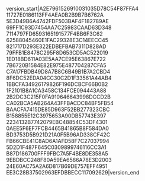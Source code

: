 version_start|A2E7961526910031035D78C54F87FFA4  11727E0186113FF4AEA0B2B9B7B6762A  5E3D49B6A4742FDF503BAF4F182789AE  69FF1C93D7454AA7C25983CAAD63D348  7114797FD6593165191577F4BB6F3C62  62588045460E1FAC29328E3C14EECC45  821717D293E322EDBEFBAB7311D828AD  79FFB1E8478C295F8D653CD5AC522019  1ED18BD611A03E5AA7CE95E63867E722  7B6720B1584E82E975E487704287CFA5  C7A17FBDB49D8A7B8C6B49B1B7A2CBD4  8F6DC52EDA04CC30C2D1F33561A44AB4  1BBCFA34926179826F196DCBCF66B0B2  1F2101B8A1CA3458C134FCE094443A88  2B2DC3C215F0FA910646643998DCCD2B  CA02BCA5AB264A43FFBACDC84BF5FB54  BAACFA7415DE85D963F52BB277323CBC  B158855E12C3975653A90DB57743E397  2234132B7742079EBC48854C53DF4301  0AEE5F6EF7FCB4465B41865B8F584DA0  BD3753D5B921D21A0F5B96AD338CF42C  FB66CBE41C8AD6A1AFD58F7C27037994  5D2D1F487F645C0309899746116CC3A1  B87D186700FFF9FBC7A5F4BE8DE358A5  9EBDBCC248F80A59EA6586A78E3D2003  24E60AC75A2A6D817B69DE757EFF4951  EE3C28B37502963EFDBBECC117092629|version_end

